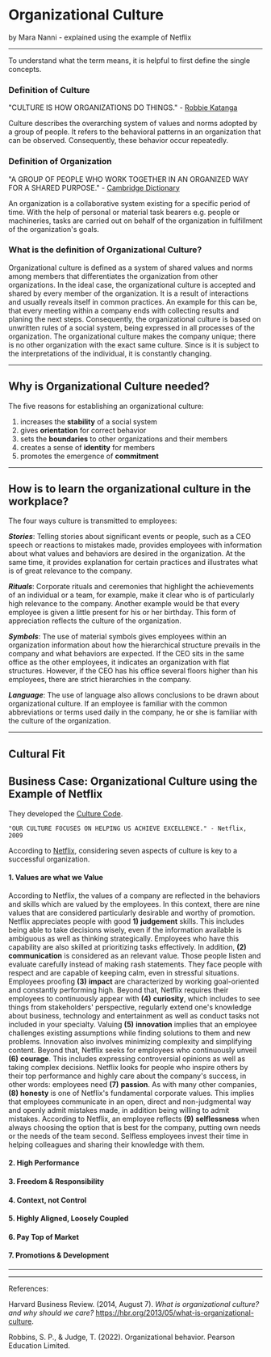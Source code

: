 # Organizational Culture 

by Mara Nanni           - explained using the example of Netflix

---
To understand what the term means, it is helpful to first define the single concepts.

### Definition of Culture

"CULTURE IS HOW ORGANIZATIONS DO THINGS." - [Robbie Katanga](https://hbr.org/2013/05/what-is-organizational-culture)

Culture describes the overarching system of values and norms adopted by a group of people. It refers to the behavioral patterns in an organization that can be observed. Consequently, these behavior occur repeatedly.

### Definition of Organization

"A GROUP OF PEOPLE WHO WORK TOGETHER IN AN ORGANIZED WAY FOR A SHARED PURPOSE." - [Cambridge Dictionary](https://dictionary.cambridge.org/dictionary/english/organization)

An organization is a collaborative system existing for a specific period of time. With the help of personal or material task bearers e.g. people or machineries, tasks are carried out on behalf of the organization in fulfillment of the organization's goals.


### What is the definition of Organizational Culture?

Organizational culture is defined as a system of shared values and norms among members that differentiates the organization from other organizations. In the ideal case, the organizational culture is accepted and shared by every member of the organization. It is a result of interactions and usually reveals itself in common practices. An example for this can be, that every meeting within a company ends with collecting results and planing the next steps. Consequently, the organizational culture is based on unwritten rules of a social system, being expressed in all processes of the organization. The organizational culture makes the company unique; there is no other organization with the exact same culture. Since is it is subject to the interpretations of the individual, it is constantly changing.


---

## Why is Organizational Culture needed?

The five reasons for establishing an organizational culture:

1. increases the __stability__ of a social system
2. gives __orientation__ for correct behavior
3. sets the __boundaries__ to other organizations and their members
4. creates a sense of __identity__ for members
5. promotes the emergence of __commitment__

---

## How is to learn the organizational culture in the workplace?

The four ways culture is transmitted to employees:

*__Stories__*: Telling stories about significant events or people, such as a CEO speech or reactions to mistakes made, provides employees with information about what values and behaviors are desired in the organization. At the same time, it provides explanation for certain practices and illustrates what is of great relevance to the company. 

*__Rituals__*: Corporate rituals and ceremonies that highlight the achievements of an individual or a team, for example, make it clear who is of particularly high relevance to the company. Another example would be that every employee is given a little present for his or her birthday. This form of appreciation reflects the culture of the organization. 

*__Symbols__*: The use of material symbols gives employees within an organization information about how the hierarchical structure prevails in the company and what behaviors are expected. If the CEO sits in the same office as the other employees, it indicates an organization with flat structures. However, if the CEO has his office several floors higher than his employees, there are strict hierarchies in the company. 

*__Language__*: The use of language also allows conclusions to be drawn about organizational culture. If an employee is familiar with the common abbreviations or terms used daily in the company, he or she is familiar with the culture of the organization.

---

## Cultural Fit


## Business Case: Organizational Culture using the Example of Netflix

They developed the [Culture Code](https://www.slideshare.net/reed2001/culture-1798664).


    "OUR CULTURE FOCUSES ON HELPING US ACHIEVE EXCELLENCE." - Netflix, 2009

According to [Netflix](https://www.youtube.com/watch?v=7O87hhyLa9U), considering seven aspects of culture is key to a successful organization.

#### 1. Values are what we Value

According to Netflix, the values of a company are reflected in the behaviors and skills which are valued by the employees. In this context, there are nine values that are considered particularly desirable and worthy of promotion. Netflix appreciates people with good __1)__ __judgement__ skills. This includes being able to take decisions wisely, even if the information available is ambiguous as well as thinking strategically. Employees who have this capability are also skilled at prioritizing tasks effectively. In addition, __(2)__ __communication__ is considered as an relevant value. Those people listen and evaluate carefully instead of making rash statements. They face people with respect and are capable of keeping calm, even in stressful situations. Employees proofing __(3)__ __impact__ are characterized by working goal-oriented and constantly performing high. Beyond that, Netflix requires their employees to continuously appear with __(4)__ __curiosity__, which includes to see things from stakeholders' perspective, regularly extend one's knowledge about business, technology and entertainment as well as conduct tasks not included in your specialty. Valuing __(5)__ __innovation__ implies that an employee challenges existing assumptions while finding solutions to them and new problems. Innovation also involves minimizing complexity and simplifying content. Beyond that, Netflix seeks for employees who continuously unveil __(6)__ __courage__. This includes expressing controversial opinions as well as taking complex decisions. Netflix looks for people who inspire others by their top performance and highly care about the company's success, in other words: employees need __(7)__ __passion__. As with many other companies, __(8)__ __honesty__ is one of Netflix's fundamental corporate values. This implies that employees communicate in an open, direct and non-judgmental way and openly admit mistakes made, in addition being willing to admit mistakes. According to Netflix, an employee reflects __(9)__ __selflessness__ when always choosing the option that is best for the company, putting own needs or the needs of the team second. Selfless employees invest their time in helping colleagues and sharing their knowledge with them.

#### 2. High Performance



#### 3. Freedom & Responsibility

#### 4. Context, not Control

#### 5. Highly Aligned, Loosely Coupled

#### 6. Pay Top of Market

#### 7. Promotions & Development

---




---
References:

Harvard Business Review. (2014, August 7). *What is organizational culture? and why should we care?* https://hbr.org/2013/05/what-is-organizational-culture.

Robbins, S. P., & Judge, T. (2022). Organizational behavior. Pearson Education Limited. 
